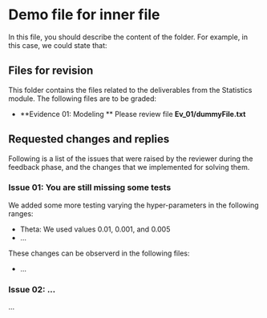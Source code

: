 # Demo file for inner file
In this file, you should describe the content of the folder. For example, in this case, we could state that:

## Files for revision
This folder contains the files related to the deliverables from the Statistics module. The following files are to be graded: 

 * **Evidence 01: Modeling ** Please review file **Ev_01/dummyFile.txt**
 
## Requested changes and replies
Following is a list of the issues that were raised by the reviewer during the feedback phase, and the changes that we implemented for solving them.

### Issue 01: You are still missing some tests
We added some more testing varying the hyper-parameters in the following ranges: 
* Theta: We used values 0.01, 0.001, and 0.005
* ...

These changes can be observerd in the following files: 
* ...

### Issue 02: ...
...


